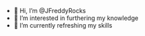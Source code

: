 - 👋 Hi, I’m @JFreddyRocks
- 👀 I’m interested in furthering my knowledge
- 🌱 I’m currently refreshing my skills

<!---
JFreddyRocks/JFreddyRocks is a ✨ special ✨ repository because its `README.md` (this file) appears on your GitHub profile.
You can click the Preview link to take a look at your changes.
--->
